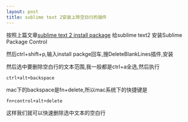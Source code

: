 ```yaml
---
layout: post
title: sublime text 2安装上除空白行的插件
---
```


按照上篇文章[sublime text 2 install package](http://www.codeif.com/topic/1488) 给sublime text2 安装Sublime Package Control

然后ctrl+shift+p,输入install packge回车,搜DeleteBlankLines插件,安装

然后选中要删除空白行的文本范围,我一般都是ctrl+a全选,然后执行

	ctrl+alt+backspace
	
mac下的backspace是fn+delete,所以mac系统下的快捷键是

	fn+control+alt+delete
	
这样我们就可以快速删除选中文本的空白行